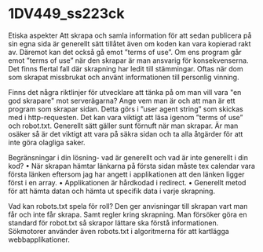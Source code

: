 # 1DV449_ss223ck

Etiska aspekter
Att skrapa och samla information för att sedan publicera på sin egna sida är generellt sätt tillåtet även om koden kan vara kopierad rakt av. Däremot kan det också gå emot ”terms of use”.  Om ens program går emot ”terms of use” när den skrapar är man ansvarig för konsekvenserna. Det finns flertal fall där skrapning har ledit till stämmingar. Oftas när dom som skrapat missbrukat och använt informationen till personlig vinning.

Finns det några riktlinjer för utvecklare att tänka på om man vill vara "en god skrapare" mot serverägarna?
Ange vem man är och att man är ett program som skrapar sidan. Detta görs i ”user agent string” som skickas med i http-requesten. Det kan vara viktigt att läsa igenom ”terms of use” och robot.txt. Generellt sätt gäller sunt förnuft när man skrapar. Är man osäker så är det viktigt att vara på säkra sidan och ta alla åtgärder för att inte göra olagliga saker.

Begränsningar i din lösning- vad är generellt och vad är inte generellt i din kod?
•	När skrapan hämtar länkarna på första sidan måste tex calendar vara första länken eftersom jag har angett i applikationen att den länken ligger först i en array.
•	Applikationen är hårdkodad i redirect. 
•	Generellt metod för att hämta datan och hämta ut specifik data i varje skrapning.

Vad kan robots.txt spela för roll?
Den ger anvisningar till skrapan vart man får och inte får skrapa. Samt regler kring skrapning. Man försöker göra en standard för robot.txt så skrapor lättare ska förstå informationen. Sökmotorer använder även robots.txt i algoritmerna för att kartlägga webbapplikationer. 
